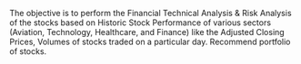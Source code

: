 The objective is to perform the Financial Technical Analysis & Risk Analysis of the stocks based on Historic Stock Performance of various sectors (Aviation, Technology, Healthcare, and Finance) like the Adjusted Closing Prices, Volumes of stocks traded on a particular day.  Recommend portfolio of stocks.
